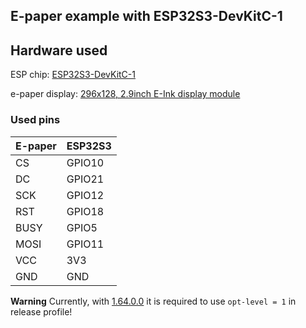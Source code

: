 ## E-paper example with ESP32S3-DevKitC-1

## Hardware used

ESP chip: [ESP32S3-DevKitC-1](https://docs.espressif.com/projects/esp-idf/en/latest/esp32s3/hw-reference/esp32s3/user-guide-devkitc-1.html)

e-paper display: [296x128, 2.9inch E-Ink display module](https://www.waveshare.com/product/2.9inch-e-paper-module.htm)

### Used pins

| E-paper |  ESP32S3            |
----------|---------------------|
| CS      | GPIO10              |
| DC      | GPIO21              |
| SCK     | GPIO12              |
| RST     | GPIO18              |
| BUSY    | GPIO5               |
| MOSI    | GPIO11              |
| VCC     | 3V3                 |
| GND     | GND                 |

**Warning**
Currently, with [1.64.0.0](https://github.com/esp-rs/rust-build/releases/tag/v1.64.0.0) it is required to use `opt-level = 1` in release profile!